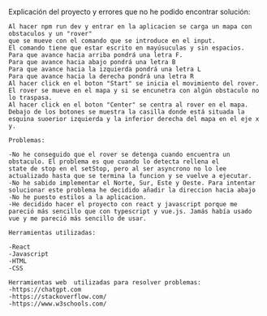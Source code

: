 Explicación del proyecto y errores que no he podido encontrar solución:

    Al hacer npm run dev y entrar en la aplicacion se carga un mapa con obstaculos y un "rover"
    que se mueve con el comando que se introduce en el input.
    El comando tiene que estar escrito en mayúsuculas y sin espacios.
    Para que avance hacia arriba pondrá una letra F.
    Para que avance hacia abajo pondrá una letra B
    Para que avance hacia la izquierda pondrá una letra L
    Para que avance hacia la derecha pondrá una letra R
    Al hacer click en el boton "Start" se inicia el movimiento del rover.
    El rover se mueve en el mapa y si se encunetra con algún obstaculo no lo traspasa.
    Al hacer click en el boton "Center" se centra al rover en el mapa.
    Debajo de los botones se muestra la casilla donde está situada la esquina suoerior izquierda y la inferior derecha del mapa en el eje x y.

    Problemas:

    -No he conseguido que el rover se detenga cuando encuentra un obstaculo. El problema es que cuando lo detecta rellena el 
    state de stop en el setStop, pero al ser asyncrono no lo lee actualizado hasta que se termina la funcion y se vuelve a ejecutar.
    -No he sabido implementar el Norte, Sur, Este y Oeste. Para intentar solucionar este problema he decidido añadir la direccion hacia abajo
    -No he puesto estilos a la aplicacion.
    -He decidido hacer el proyecto con react y javascript porque me pareció más sencillo que con typescript y vue.js. Jamás había usado vue y me pareció más sencillo de usar.

    Herramientas utilizadas:

    -React
    -Javascript
    -HTML
    -CSS

    Herramientas web  utilizadas para resolver problemas:
    -https://chatgpt.com
    -https://stackoverflow.com/
    -https://www.w3schools.com/

